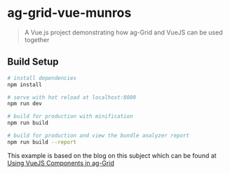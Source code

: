 # ag-grid-vue-munros

> A Vue.js project demonstrating how ag-Grid and VueJS can be used together

## Build Setup

``` bash
# install dependencies
npm install

# serve with hot reload at localhost:8080
npm run dev

# build for production with minification
npm run build

# build for production and view the bundle analyzer report
npm run build --report
```

This example is based on the blog on this subject which can be found at [Using VueJS Components in ag-Grid](https://www.ag-grid.com/ag-grid-vuejs-integration "Using VueJS Components in ag-Grid")
